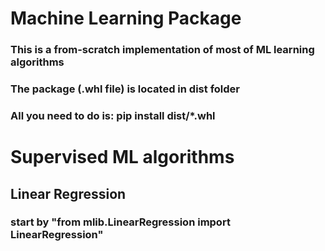 # Machine Learning Package
### This is a from-scratch implementation of most of ML learning algorithms
### The package (.whl file) is located in dist folder
### All you need to do is: pip install dist/*.whl
# Supervised ML algorithms
## Linear Regression
### start by "from mlib.LinearRegression import LinearRegression"
